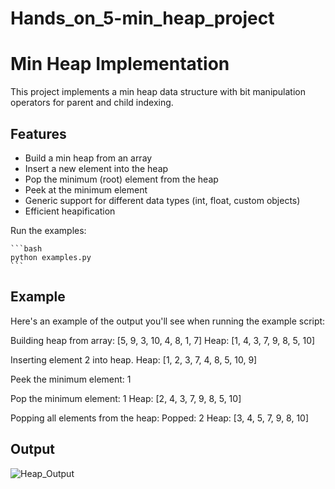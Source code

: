 # Hands_on_5-min_heap_project

# Min Heap Implementation

This project implements a min heap data structure with bit manipulation operators for parent and child indexing.

## Features

- Build a min heap from an array
- Insert a new element into the heap
- Pop the minimum (root) element from the heap
- Peek at the minimum element
- Generic support for different data types (int, float, custom objects)
- Efficient heapification

Run the examples:

    ```bash
    python examples.py
    ```
## Example

Here's an example of the output you'll see when running the example script:

Building heap from array: [5, 9, 3, 10, 4, 8, 1, 7] Heap: [1, 4, 3, 7, 9, 8, 5, 10]

Inserting element 2 into heap. Heap: [1, 2, 3, 7, 4, 8, 5, 10, 9]

Peek the minimum element: 1

Pop the minimum element: 1 Heap: [2, 4, 3, 7, 9, 8, 5, 10]

Popping all elements from the heap: Popped: 2 Heap: [3, 4, 5, 7, 9, 8, 10]

## Output
![Heap_Output](https://github.com/user-attachments/assets/fe61fc42-e99b-4ba7-ade3-84bf5cb26ea9)

